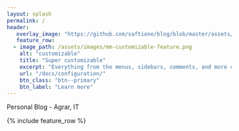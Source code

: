```yaml
---
layout: splash
permalink: /
header:
   overlay_image: "https://github.com/saftione/blog/blob/master/assets/images/header.jpg?raw=true"
   feature_row:
  - image_path: /assets/images/mm-customizable-feature.png
    alt: "customizable"
    title: "Super customizable"
    excerpt: "Everything from the menus, sidebars, comments, and more can be configured or set with YAML Front Matter."
    url: "/docs/configuration/"
    btn_class: "btn--primary"
    btn_label: "Learn more"
---
```



Personal Blog - Agrar, IT

{% include feature_row %}
